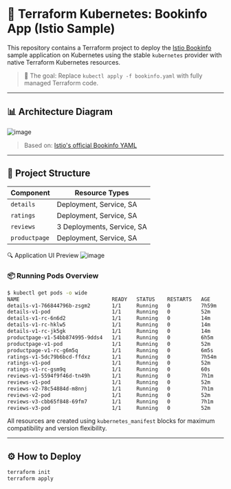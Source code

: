 # 🚀 Terraform Kubernetes: Bookinfo App (Istio Sample)

This repository contains a Terraform project to deploy the [Istio Bookinfo](https://istio.io/latest/docs/examples/bookinfo/) sample application on Kubernetes using the stable `kubernetes` provider with native Terraform Kubernetes resources.

> 🧩 The goal: Replace `kubectl apply -f bookinfo.yaml` with fully managed Terraform code.

---

## 📊 Architecture Diagram

![image](https://github.com/user-attachments/assets/5b86c119-430b-453a-b38a-1c2114e112a6)


> Based on: [Istio's official Bookinfo YAML](https://github.com/istio/istio/blob/master/samples/bookinfo/platform/kube/bookinfo.yaml)

---

## 🧱 Project Structure

| Component     | Resource Types                |
|---------------|-------------------------------|
| `details`     | Deployment, Service, SA       |
| `ratings`     | Deployment, Service, SA       |
| `reviews`     | 3 Deployments, Service, SA    |
| `productpage` | Deployment, Service, SA       |


🔍 Application UI Preview
![image](https://github.com/user-attachments/assets/3739a5dc-3d5b-42a3-b5c7-f55633a51db5)

### 📦 Running Pods Overview

```bash
$ kubectl get pods -o wide
NAME                              READY   STATUS    RESTARTS   AGE     IP          NODE         NOMINATED NODE   READINESS GATES
details-v1-766844796b-zsgm2       1/1     Running   0          7h59m   <hidden>    132-worker    <none>           <none>
details-v1-pod                    1/1     Running   0          52m     <hidden>    132-worker2   <none>           <none>
details-v1-rc-6n6d2               1/1     Running   0          14m     <hidden>    132-worker3   <none>           <none>
details-v1-rc-hklw5               1/1     Running   0          14m     <hidden>    132-worker    <none>           <none>
details-v1-rc-jk5gk               1/1     Running   0          14m     <hidden>    132-worker2   <none>           <none>
productpage-v1-54bb874995-9dds4   1/1     Running   0          6h5m    <hidden>    132-worker2   <none>           <none>
productpage-v1-pod                1/1     Running   0          52m     <hidden>    132-worker2   <none>           <none>
productpage-v1-rc-g6m5q           1/1     Running   0          6m5s    <hidden>    132-worker2   <none>           <none>
ratings-v1-5dc79b6bcd-ffdxz       1/1     Running   0          7h54m   <hidden>    132-worker3   <none>           <none>
ratings-v1-pod                    1/1     Running   0          52m     <hidden>    132-worker    <none>           <none>
ratings-v1-rc-gsm9q               1/1     Running   0          60s     <hidden>    132-worker3   <none>           <none>
reviews-v1-5594f9f46d-tn49h       1/1     Running   0          7h1m    <hidden>    132-worker2   <none>           <none>
reviews-v1-pod                    1/1     Running   0          52m     <hidden>    132-worker3   <none>           <none>
reviews-v2-78c54884d-m8nnj        1/1     Running   0          7h1m    <hidden>    132-worker    <none>           <none>
reviews-v2-pod                    1/1     Running   0          52m     <hidden>    132-worker    <none>           <none>
reviews-v3-cbb65f848-69fm7        1/1     Running   0          7h1m    <hidden>    132-worker3   <none>           <none>
reviews-v3-pod                    1/1     Running   0          52m     <hidden>    132-worker2   <none>           <none>

```

All resources are created using `kubernetes_manifest` blocks for maximum compatibility and version flexibility.

---

## ⚙️ How to Deploy

```bash
terraform init
terraform apply
